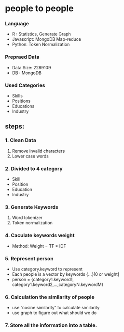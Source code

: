 # people to people

### Language

- R : Statistics, Generate Graph
- Javascript: MongoDB Map-reduce
- Python: Token Normalization

### Prepraed Data

- Data Size: 2289109
- DB : MongoDB

### Used Categories

- Skills
- Positions
- Educations
- Industry

## steps:

### 1. Clean Data

1. Remove invalid characters
2. Lower case words

### 2. Divided to 4  category

- Skill
- Position
- Education
- Industry

### 3. Generate Keywords

1. Word tokenizer
2. Token normalization

### 4. Caculate keywords weight

- Method: Weight = TF * IDF

<!--
### 5. Improve: Same Meaning Words 

+ Method: FT-Growth tree
+ For Cold start problem: Same Meaning Words (a way to fixed cold start problem).
+ If one person has just a few keywords, it is hard to recommendate people to them.
+ We generated same Meaning Words for them.
+ If two words appears together so frequency, we came assume they are same meaning.
+ In different categories, we have different same meaning words.

### 5. Repeat Step From 1-4 In Four category

 - We believe different keywords in different categories should have different weight.
-->

### 5. Represent person
 
 - Use category.keyword to represent
 - Each people is a vector by keywords {...}[0 or weight]
 - person = {category1.keyword1, category1.keyword2,...,categoryN.keywordM}

### 6. Calculation the similarity of people

 - use ”cosine similarity” to calculate similarity
 - use graph to figure out what should we do

### 7. Store all the information into a table.
